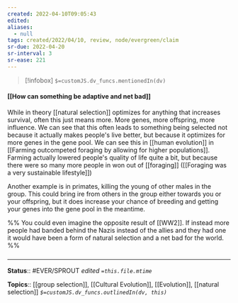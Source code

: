 ```yaml
---
created: 2022-04-10T09:05:43 
edited: 
aliases:
  - null
tags: created/2022/04/10, review, node/evergreen/claim
sr-due: 2022-04-20
sr-interval: 3
sr-ease: 221
---
```

> [!infobox]
`$=customJS.dv_funcs.mentionedIn(dv)`

#### [[How can something be adaptive and net bad]]

While in theory [[natural selection]] optimizes for anything that increases survival, often this just means more. More genes, more offspring, more influence. We can see that this often leads to something being selected not because it actually makes people's live better, but because it optimizes for more genes in the gene pool.
We can see this in [[human evolution]] in [[Farming outcompeted foraging by allowing for higher populations]]. Farming actually lowered people's quality of life quite a bit, but because there were so many more people in won out of [[foraging]] ([[Foraging was a very sustainable lifestyle]])

Another example is in primates, killing the young of other males in the group.
This could bring ire from others in the group either towards you or your offspring, but it does increase your chance of breeding and getting your genes into the gene pool in the meantime.

%% You could even imagine the opposite result of [[WW2]]. If instead more people had banded behind the Nazis instead of the allies and they had one it would have been a form of natural selection and a net bad for the world. %%

### <hr class="footnote"/>

**Status**:: #EVER/SPROUT
*edited `=this.file.mtime`*

**Topics**:: [[group selection]], [[Cultural Evolution]], [[Evolution]], [[natural selection]]
*`$=customJS.dv_funcs.outlinedIn(dv, this)`*
